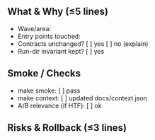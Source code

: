 ## What & Why (≤5 lines)
- Wave/area:
- Entry points touched:
- Contracts unchanged? [ ] yes  [ ] no (explain)
- Run-dir invariant kept? [ ] yes

## Smoke / Checks
- make smoke: [ ] pass
- make context: [ ] updated docs/context.json
- A/B relevance (if HTF): [ ] ok

## Risks & Rollback (≤3 lines)


